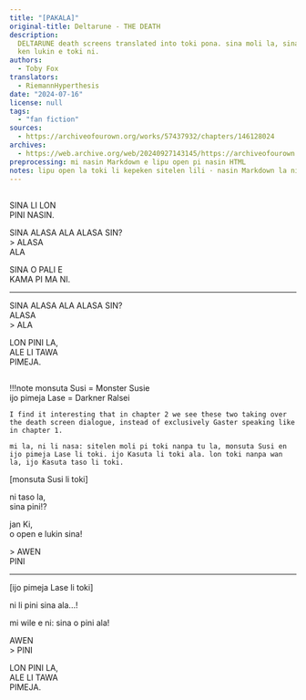 ```yaml
---
title: "[PAKALA]"
original-title: Deltarune - THE DEATH
description:
  DELTARUNE death screens translated into toki pona. sina moli la, sina
  ken lukin e toki ni.
authors:
  - Toby Fox
translators:
  - RiemannHyperthesis
date: "2024-07-16"
license: null
tags:
  - "fan fiction"
sources:
  - https://archiveofourown.org/works/57437932/chapters/146128024
archives:
  - https://web.archive.org/web/20240927143145/https://archiveofourown.org/works/57437932/chapters/146128024
preprocessing: mi nasin Markdown e lipu open pi nasin HTML
notes: lipu open la toki li kepeken sitelen lili · nasin Markdown la ni li ken ala
---
```


##

SINA LI LON  
PINI NASIN.

SINA ALASA ALA ALASA SIN?  
\> ALASA  
ALA

SINA O PALI E  
KAMA PI MA NI.

***

SINA ALASA ALA ALASA SIN?  
ALASA  
\> ALA

LON PINI LA,  
ALE LI TAWA  
PIMEJA.

##

!!!note
    monsuta Susi = Monster Susie  
    ijo pimeja Lase = Darkner Ralsei

    I find it interesting that in chapter 2 we see these two taking over the death screen dialogue, instead of exclusively Gaster speaking like in chapter 1.

    mi la, ni li nasa: sitelen moli pi toki nanpa tu la, monsuta Susi en ijo pimeja Lase li toki. ijo Kasuta li toki ala. lon toki nanpa wan la, ijo Kasuta taso li toki.

[monsuta Susi li toki]

ni taso la,  
sina pini!?

jan Ki,  
o open e lukin sina!

\> AWEN  
PINI

***

[ijo pimeja Lase li toki]

ni li pini sina ala...!

mi wile e ni: sina o pini ala!

AWEN  
\> PINI

LON PINI LA,  
ALE LI TAWA  
PIMEJA.